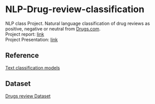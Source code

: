 # NLP-Drug-review-classification
NLP class Project. Natural language classification of drug reviews as positive, negative or neutral from [Drugs.com](drugs.com).\
  Project report: [link](https://docs.google.com/document/d/132S8974ivWMDCiVySqW51JYkwJAjVlCjGY4OMfSRnOw/edit?usp=sharing)\
  Project Presentation: [link](https://docs.google.com/presentation/d/1j-Szr8vtk7v2ahRfB_FTFY06Y6qVDHCAOaxDKbZ8LzU/edit?usp=sharing)
## Reference
  [Text classification models](https://github.com/brightmart/text_classification)
## Dataset
  [Drugs review Dataset](https://archive.ics.uci.edu/ml/datasets/Drug+Review+Dataset+%28Drugs.com%29)
